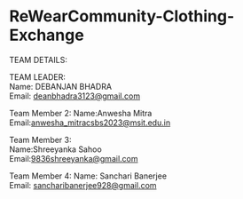 # ReWearCommunity-Clothing-Exchange

TEAM DETAILS:

TEAM LEADER: <br>
Name: DEBANJAN BHADRA <br>
Email: deanbhadra3123@gmail.com <br>

Team Member 2:
Name:Anwesha Mitra <br>
Email:anwesha_mitracsbs2023@msit.edu.in <br>

Team Member 3:<br>
Name:Shreeyanka Sahoo <br>
Email:9836shreeyanka@gmail.com

Team Member 4:
Name: Sanchari Banerjee <br>
Email: sancharibanerjee928@gmail.com <br>
